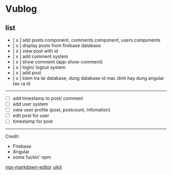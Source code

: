 # Vublog

## list

- [ x ] add posts.component, comments.component, users.components
- [ x ] display posts from firebase database
- [ x ] view post with id
- [ x ] add comment system
- [ x ] show comment (app-show-comment)
- [ x ] login/ logout system
- [ x ] add post
- [ x ] kiem tra lai database, dung database id mac dinh hay dung angular tao ra id



---
- [ ] add timestamp to post/ comment
- [ ] add user system
- [ ] view user profile (post, postcount, infomation)
- [ ] edit post for user
- [ ] timestamp for post

---
Credit:
- Firebase
- Angular
- some fuckin' npm

[ngx-markdown-editor](https://github.com/lon-yang/ngx-markdown-editor)
[uikit](https://github.com/uikit/uikit)
[]()